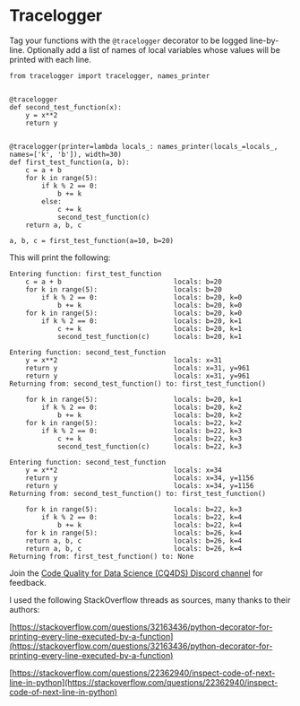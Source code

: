 # Tracelogger

Tag your functions with the `@tracelogger` decorator to be logged line-by-line.
Optionally add a list of names of local variables whose values will be printed with each line.

```
from tracelogger import tracelogger, names_printer


@tracelogger
def second_test_function(x):
    y = x**2
    return y


@tracelogger(printer=lambda locals_: names_printer(locals_=locals_, names=['k', 'b']), width=30)
def first_test_function(a, b):
    c = a + b
    for k in range(5):
        if k % 2 == 0:
            b += k
        else:
            c += k
            second_test_function(c)
    return a, b, c

a, b, c = first_test_function(a=10, b=20)
```

This will print the following:

```
Entering function: first_test_function
    c = a + b                            locals: b=20
    for k in range(5):                   locals: b=20
        if k % 2 == 0:                   locals: b=20, k=0
            b += k                       locals: b=20, k=0
    for k in range(5):                   locals: b=20, k=0
        if k % 2 == 0:                   locals: b=20, k=1
            c += k                       locals: b=20, k=1
            second_test_function(c)      locals: b=20, k=1

Entering function: second_test_function
    y = x**2                             locals: x=31
    return y                             locals: x=31, y=961
    return y                             locals: x=31, y=961
Returning from: second_test_function() to: first_test_function()

    for k in range(5):                   locals: b=20, k=1
        if k % 2 == 0:                   locals: b=20, k=2
            b += k                       locals: b=20, k=2
    for k in range(5):                   locals: b=22, k=2
        if k % 2 == 0:                   locals: b=22, k=3
            c += k                       locals: b=22, k=3
            second_test_function(c)      locals: b=22, k=3

Entering function: second_test_function
    y = x**2                             locals: x=34
    return y                             locals: x=34, y=1156
    return y                             locals: x=34, y=1156
Returning from: second_test_function() to: first_test_function()

    for k in range(5):                   locals: b=22, k=3
        if k % 2 == 0:                   locals: b=22, k=4
            b += k                       locals: b=22, k=4
    for k in range(5):                   locals: b=26, k=4
    return a, b, c                       locals: b=26, k=4
    return a, b, c                       locals: b=26, k=4
Returning from: first_test_function() to: None
```

Join the [Code Quality for Data Science (CQ4DS) Discord channel](https://discord.com/invite/8uUZNMCad2) for feedback.

I used the following StackOverflow threads as sources, many thanks to their authors:

[https://stackoverflow.com/questions/32163436/python-decorator-for-printing-every-line-executed-by-a-function](https://stackoverflow.com/questions/32163436/python-decorator-for-printing-every-line-executed-by-a-function)

[https://stackoverflow.com/questions/22362940/inspect-code-of-next-line-in-python](https://stackoverflow.com/questions/22362940/inspect-code-of-next-line-in-python)
